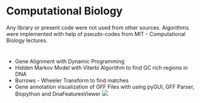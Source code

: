 # Computational Biology
Any library or present code were not used from other sources. Algorithms were implemented with help of pseudo-codes from MIT - Computational Biology lectures.  
#
- Gene Alignment with Dynamic Programming
- Hidden Markov Model with Viterbi Algorithm to find GC rich regions in DNA
- Burrows - Wheeler Transform to find matches 
- Gene annotation visualization of GFF Files with using pyGUI, GFF Parser, Biopython and DnaFeaturesViewer
![](https://github.com/recepcanaltinbag/Bioinformatics/blob/master/GenomeAnnotation/sequence060.png)

